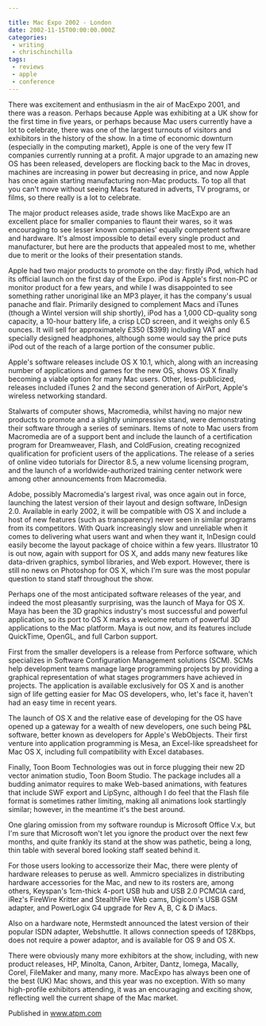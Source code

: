 ```yaml
---

title: Mac Expo 2002 - London
date: 2002-11-15T00:00:00.000Z
categories:
 - writing
 - chrischinchilla
tags:
 - reviews 
 - apple 
 - conference
---
```


There was excitement and enthusiasm in the air of MacExpo 2001, and there was a reason. Perhaps because Apple was exhibiting at a UK show for the first time in five years, or perhaps because Mac users currently have a lot to celebrate, there was one of the largest turnouts of visitors and exhibitors in the history of the show. In a time of economic downturn (especially in the computing market), Apple is one of the very few IT companies currently running at a profit. A major upgrade to an amazing new OS has been released, developers are flocking back to the Mac in droves, machines are increasing in power but decreasing in price, and now Apple has once again starting manufacturing non-Mac products. To top all that you can't move without seeing Macs featured in adverts, TV programs, or films, so there really is a lot to celebrate.

The major product releases aside, trade shows like MacExpo are an excellent place for smaller companies to flaunt their wares, so it was encouraging to see lesser known companies' equally competent software and hardware. It's almost impossible to detail every single product and manufacturer, but here are the products that appealed most to me, whether due to merit or the looks of their presentation stands.

Apple had two major products to promote on the day: firstly iPod, which had its official launch on the first day of the Expo. iPod is Apple's first non-PC or monitor product for a few years, and while I was disappointed to see something rather unoriginal like an MP3 player, it has the company's usual panache and flair. Primarily designed to complement Macs and iTunes (though a Wintel version will ship shortly), iPod has a 1,000 CD-quality song capacity, a 10-hour battery life, a crisp LCD screen, and it weighs only 6.5 ounces. It will sell for approximately £350 ($399) including VAT and specially designed headphones, although some would say the price puts iPod out of the reach of a large portion of the consumer public.

Apple's software releases include OS X 10.1, which, along with an increasing number of applications and games for the new OS, shows OS X finally becoming a viable option for many Mac users. Other, less-publicized, releases included iTunes 2 and the second generation of AirPort, Apple's wireless networking standard.

Stalwarts of computer shows, Macromedia, whilst having no major new products to promote and a slightly unimpressive stand, were demonstrating their software through a series of seminars. Items of note to Mac users from Macromedia are of a support bent and include the launch of a certification program for Dreamweaver, Flash, and ColdFusion, creating recognized qualification for proficient users of the applications. The release of a series of online video tutorials for Director 8.5, a new volume licensing program, and the launch of a worldwide-authorized training center network were among other announcements from Macromedia.

Adobe, possibly Macromedia's largest rival, was once again out in force, launching the latest version of their layout and design software, InDesign 2.0. Available in early 2002, it will be compatible with OS X and include a host of new features (such as transparency) never seen in similar programs from its competitors. With Quark increasingly slow and unreliable when it comes to delivering what users want and when they want it, InDesign could easily become the layout package of choice within a few years. Illustrator 10 is out now, again with support for OS X, and adds many new features like data-driven graphics, symbol libraries, and Web export. However, there is still no news on Photoshop for OS X, which I'm sure was the most popular question to stand staff throughout the show.

Perhaps one of the most anticipated software releases of the year, and indeed the most pleasantly surprising, was the launch of Maya for OS X. Maya has been the 3D graphics industry's most successful and powerful application, so its port to OS X marks a welcome return of powerful 3D applications to the Mac platform. Maya is out now, and its features include QuickTime, OpenGL, and full Carbon support.

First from the smaller developers is a release from Perforce software, which specializes in Software Configuration Management solutions (SCM). SCMs help development teams manage large programming projects by providing a graphical representation of what stages programmers have achieved in projects. The application is available exclusively for OS X and is another sign of life getting easier for Mac OS developers, who, let's face it, haven't had an easy time in recent years.

The launch of OS X and the relative ease of developing for the OS have opened up a gateway for a wealth of new developers, one such being P&L software, better known as developers for Apple's WebObjects. Their first venture into application programming is Mesa, an Excel-like spreadsheet for Mac OS X, including full compatibility with Excel databases.

Finally, Toon Boom Technologies was out in force plugging their new 2D vector animation studio, Toon Boom Studio. The package includes all a budding animator requires to make Web-based animations, with features that include SWF export and LipSync, although I do feel that the Flash file format is sometimes rather limiting, making all animations look startlingly similar; however, in the meantime it's the best around.

One glaring omission from my software roundup is Microsoft Office V.x, but I'm sure that Microsoft won't let you ignore the product over the next few months, and quite frankly its stand at the show was pathetic, being a long, thin table with several bored looking staff seated behind it.

For those users looking to accessorize their Mac, there were plenty of hardware releases to peruse as well. Ammicro specializes in distributing hardware accessories for the Mac, and new to its rosters are, among others, Keyspan's 1cm-thick 4-port USB hub and USB 2.0 PCMCIA card, iRez's FireWire Kritter and StealthFire Web cams, Digicom's USB GSM adapter, and PowerLogix G4 upgrade for Rev A, B, C & D iMacs.

Also on a hardware note, Hermstedt announced the latest version of their popular ISDN adapter, Webshuttle. It allows connection speeds of 128Kbps, does not require a power adaptor, and is available for OS 9 and OS X.

There were obviously many more exhibitors at the show, including, with new product releases, HP, Minolta, Canon, Arbiter, Dantz, Iomega, Macally, Corel, FileMaker and many, many more. MacExpo has always been one of the best (UK) Mac shows, and this year was no exception. With so many high-profile exhibitors attending, it was an encouraging and exciting show, reflecting well the current shape of the Mac market.

Published in <a href="https://www.atpm.com" target="_blank">www.atpm.com</a>
